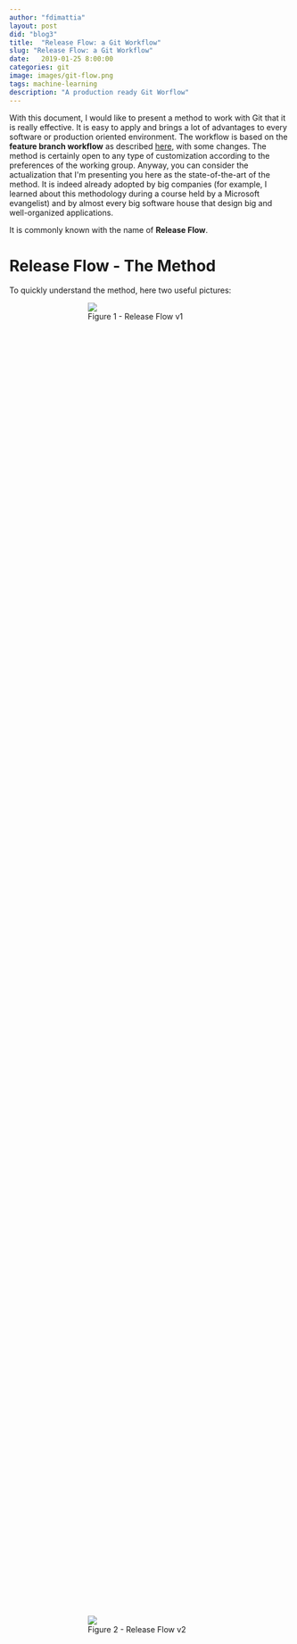 ```yaml
---
author: "fdimattia"
layout: post
did: "blog3"
title:  "Release Flow: a Git Workflow"
slug: "Release Flow: a Git Workflow"
date:   2019-01-25 8:00:00
categories: git
image: images/git-flow.png
tags: machine-learning
description: "A production ready Git Worflow"
---
```


With this document, I would like to present a method to work with Git that it is really effective. It is easy to apply and brings a lot of advantages to every software or production oriented environment. The workflow is based on the **feature branch workflow** as described [here](https://www.atlassian.com/git/tutorials/comparing-workflows/gitflow-workflow), with some changes. 
The method is certainly open to any type of customization according to the preferences of the working group. Anyway, you can consider the actualization that I'm presenting you here as the state-of-the-art of the method. It is indeed already adopted by big companies (for example, I learned about this methodology during a course held by a Microsoft evangelist) and by almost every big software house that design big and well-organized applications.

It is commonly known with the name of **Release Flow**.


# Release Flow - The Method
To quickly understand the method, here two useful pictures: 

<div markdown="1" class="blog-image-container" style="width:60%;height:60%; display: block;margin-left: auto;margin-right: auto;">
<figure>
<a href="/images/git-release-flow/feature-branch.png"><img class="blog-image" src="/images/git-release-flow/feature-branch.png"> </a>
<figcaption> Figure 1 - Release Flow v1 </figcaption>
</figure>
</div>

<div markdown="1" class="blog-image-container" style="width:60%;height:60%; display: block;margin-left: auto;margin-right: auto;">
<figure>
<a href="/images/git-release-flow/git-model.png"><img class="blog-image" src="/images/git-release-flow/git-model.png"> </a>
<figcaption> Figure 2 - Release Flow v2 </figcaption>
</figure>
</div>


What is the difference between the two pictures? The difference is that in Figure 2, as you can see, there is an extra branch called *develop*. Apart from this difference, which will be explained shortly, the two images describe in a concise way what it means to work with the Release Flow method. Whether or not you use the develop branch makes no substantial difference and its use is at the discretion of the development team.

I will describe the two approaches in the following chapters.

## Release Flow - Version 1

Taking Figure 3 as a reference, I will now describe as briefly and clearly as possible the workflow. If you will find the explanation a little bit tangled, please do not worry, it is harder said than done.

<div markdown="1" class="blog-image-container" style="width:60%;height:60%; display: block;margin-left: auto;margin-right: auto;">
<figure>
<a href="/images/git-release-flow/feature-branch.png"><img class="blog-image" src="/images/git-release-flow/feature-branch.png"> </a>
<figcaption> Figure 3 - Release Flow v1  </figcaption>
</figure>
</div>


What we can see in the image are:

 - a green line, that represents the master branch;
 - light blue lines, that represent tasks branches (bugfix, feature, and topic that it is a task);
 - a red line, that represents an important fix branch;
 - dark blue lines (M129, M130), that are the branches of two different software release.

What happens is the following. There is always a master branch. This branch must be always in a stable state. This means that in any moment of your life you should be able to pick the current master HEAD and deploy it in production without worries because the software would work (hidden not yet discovered bugs excluded).

If no release has been planned, the work should continue on the master branch. Remember, however, that this branch cannot be directly modified. This is the philosophy behind the **feature branch approach** that is the minimum requirement that one should fulfill to correctly employ a proper git workflow and is visually described in Figure 3 through the use of the blue lines.
As an example, let's say that a new task *foo* should be developed. What happens is that the developer should create the *foo* branch (from the master) and complete the task on that very branch. Once the task is completed, the developer should pull any new changes from the master branch into his local *foo* branch in order to locally solve any conflicts. Finally, he should do a pull/merge request that will be reviewed and then applied to the master branch. 
It is important to note that during **the development of the task should involve only changes for that very task**, so any desire to fix other things while working inside the *foo* branch should be dismissed and a new task to work on later should be opened.

If, most commonly, the release of a 2.0.0 version has been planned (e.g.: M129 as in Figure 3), a new **release branch** should be created starting from the master. Everyone that is intended to work on the 2.0.0 release should work directly, always using the feature branch approach, on this branch. Please note that creating a 2.0.0 release branch does not mean that that version has been released to the public. Here lie some important aspects of this Release Flow workflow:

 - Once the 2.0.0 (or M129 in the image) release branch has been created **no other feature should be added for development for that release**. Hence, any other feature will be put on the backlog of future releases.
 - Nothing else will be added from the master branch into the 2.0.0. If you are asking: and what if we find a bug in the master branch? Well, remember that the master branch should be the stable branch without any problem! But if this happens, and surely would happen, you should be able to cherry-pick from the master branch that particular commit and fix the 2.0.0.

<div markdown="1" class="blog-image-container" style="width:60%;height:60%; display: block;margin-left: auto;margin-right: auto;">
<figure>
<a href="/images/git-release-flow/feature-branch-detail.png"><img class="blog-image" src="/images/git-release-flow/feature-branch-detail.png"> </a>
<figcaption> Figure 4 - Feature Branch Detail  </figcaption>
</figure>
</div>


 - Once the 2.0.0 will be officially released to the public, the 2.0.0 branch will be merged into master and that point will be tagged. **From now on, the 2.0.0 branch should be left untouched!** Only important bug fixes should be applied to 2.0.0 and if that bug exists even on the master branch, that should be also cherry-picked into the master branch . When a new bug is fixed in the 2.0.0 release, the 2.0.1 version is released to the public.

 As soon as a new version is planned to be released, it should be named as 2.1.0 or 3.0.0 and a new branch (for example the M130 in Figure 3) will be created, and so on. The versioning is chosen at a previous design phase but it is advised to follow the **[Semantic Versioning](https://semver.org/)** approach that describes a version with a MAJOR.MINOR.PATCH number: 
- MAJOR version when you make incompatible API changes,
- MINOR version when you add functionality in a backwards-compatible manner, and
- PATCH version when you make backwards-compatible bug fixes.

## Release Flow - Version 2

Figure 5 below represents the second version of the Release Flow workflow and adds to the one presented in Figure 3 the *develop* branch.

<div markdown="1" class="blog-image-container" style="width:60%;height:60%; display: block;margin-left: auto;margin-right: auto;">
<figure>
<a href="/images/git-release-flow/git-model.png"><img class="blog-image" src="/images/git-release-flow/git-model.png"> </a>
<figcaption> Figure 5 - Release Flow v2  </figcaption>
</figure>
</div>


The *develop* branch should replicate the master and exists to keep always the master branch untouched. What I said in the previous chapter (Release Flow - Version 1) it is still true here but instead of applying it  to the master branch it is referred to the  new *develop* branch. What happens here are the following: 

- Every time a release is planned and when the source code in the develop branch is stable, a new release branch is created, this time starting from the develop branch. 
- No new features should be added to the current release branch as for Release Flow - Version 1.
- When the development on the release branch it is finished, the branch should be merged into the master and the develop branch. On the master branch, the commit should be tagged for future references.
- It could happen that we have had already released and tagged a version on master and we find a bug in the development branch where we are currently working. In this case, the bugfix should be treated as a new release. We will create a new branch for the fix, this time starting from the tag on the master branch, solve the bug and then merge the hotfix branch on the develop branch and on the master with a new tag. See Figure 6 for visual detail.

<div markdown="1" class="blog-image-container" style="width:60%;height:60%; display: block;margin-left: auto;margin-right: auto;">
<figure>
<a href="/images/git-release-flow/feature-branch-hotfix.png"><img class="blog-image" src="/images/git-release-flow/feature-branch-hotfix.png"> </a>
<figcaption> Figure 6 - Hotfix Branch  </figcaption>
</figure>
</div>

## An example of workflow
Here I will present an example of terminal git commands that you should use in specific situations. It is assumed that the master branch is called **master**.

**Note:** All the examples described below are referred to the Release Flow - Version 1. If you have decided for the approach of Release Flow - Version 2 with a *develop* branch, you could anyway refer to the following examples taking in consideration to work instead of on master branch on the develop branch and you need to remember that when a release branch is released, all the changes should be merge requested on both develop and master branch.

#### When there is a task to be done

- `git checkout master`: go inside the master branch

A new task named "foo" has to be done.

- `git checkout -b foo`: foo branch created locally, you can work here
- `git push -u origin foo`: push local foo branch to remote 

Once finished working on your task on your local **foo** branch

- `git pull origin master`: this will pull all the changes that in the meanwhile someone else has done on the master branch. Here you have to solve all the conflicts. Only when you have solved all the conflicts, please commit them and go on with a merge request.
- Go on GitLab and create your merge request of the **foo** branch on the master branch.

#### When there is a release to develop
When a release is planned, someone in the team should create the branch for that release. Assuming that the release is the 2.0.0, there will be a branch named, for example, v2.0.0 (not necessarily the name should be the same as the versioning of the release).

- `git checkout -b v2.0.0`: v2.0.0 branch created locally, you can work here
- `git push -u origin v2.0.0`: push the local v2.0.0 branch to remote 

Everyone should work on this branch, so everyone should download and track this branch

- `git checkout -t origin/v2.0.0`: this will download locally the v2.0.0 branch (-t option is to automatically set the origin of this branch)

Every feature, task or everything else from the 2.0.0 backlog should be developed here. If the task is a general task (i.e.: not specifically regarding the v2.0.0 version; please see at the end of this chapter to read a further explanation), it should be even pushed in the master branch. However, as I already said, **no new features** should be added from now on this branch release. Any new ideas should go in the backlog for a future release. Instead, any bugfix should be pushed as soon as possible on the master branch. No one should work directly on the v2.0.0 branch but every task to be implemented must be developed by one developer on the very own task branch. So, if the new task **oof** must be implemented, the developer in charge should create the branch and, once finished, ask for a merge request.

- `git checkout -b oof`: oof branch created locally, you can work here
- `git push -u origin oof`: push local oof branch to remote

Once finished to work on the task, update your local branch with an update from the **v2.0.0** branch and ask for a merge request

- `git pull origin oof`: update the local oof branch and manually solve the conflicts and then go on GitLab and do a merge request.

Further explanation: I previously stated that "if the task is a general task, it should be even pushed in the master branch". This is because could happen that a specific release could be for a specific hardware version of a machine. Let's say we are developing a software for robots in a factory. The software should be installed for every robot but we have one specific robot X with different hardware from the other ones for which we have a specific release branch **v2.0.0-X**. Some part of the work we do on this branch could be robot X specific so we should not push that on the master branch.

#### When there is an urgent hotfix
It could be possible that during the development of a release, someone discovers a bug on the master branch or discover a bug during the development of the release that is not strictly connected with the code changes he is doing. In this case, a hotfix should be applied as soon as possible on the master and on the current release branch.

Assuming that we are working on the version **v2.0.0** we should branch the master in order to correct the bug Y: 

- `git checkout -b bugfix-Y`: we create this branch from the master branch (alternatively we could create it from the release branch)
- `git push -u origin bugfix-Y`: push the local bugfix-Y branch to remote

After the bug it is solved we have to integrate the changes on the release branch. It is possible that in order to correctly do this, you have to cherry-pick the commit and bring it to the release branch. This because in the meanwhile the master branch could have possibly evolved from where it was when we firstly branched the release branch from it.

- `git checkout -b v2.0.0`: return on the branch on which you want to apply the bugfix
- `git cherry-pick <commit-hash>`: apply the bugfix to the current branch. commit-hash should be the hash of the commit where we did the hotfix


# Conclusion
I've had the opportunity to work with this workflow many times. Above all, I happened to work with a Release Flow - Version 1 to develop many models of industrial machines for ceramic printers, where for each machine we had many software versions for which we had to guarantee stability and efficiency because of the important performance and reliability requirements of ceramic production lines. In addition, each customer had a different version of the software (someone was used to a specific version, someone has an old machine that could no longer be updated, etc.) and so we had to properly maintain each version. Thanks to the Release Flow we were able to maintain many different software versions and to work with large and heterogeneous teams. The main pros are:

- Every release is **perfectly traceable**
- The team can work **independently** on every release
- Team with **complete control of the code**
- The development of a release is **very neat and respectful of all good practice** of software (and Agile) development 
- Very **clean management of the tasks**
- No use of *monorepo* (so, **no tightly coupling and more scalability of projects**)
- **No merge hells**

# References

- [Atlassian](https://www.atlassian.com/git/tutorials/comparing-workflows/gitflow-workflow)
- [Microsoft](https://docs.microsoft.com/en-us/azure/devops/learn/devops-at-microsoft/use-git-microsoft)
- [Microsoft](https://docs.microsoft.com/en-us/azure/devops/learn/devops-at-microsoft/release-flow)
- [Vincent Driessen](https://nvie.com/posts/a-successful-git-branching-model/)
- [STX Next](https://stxnext.com/blog/2018/02/28/escape-merge-hell-why-i-prefer-trunk-based-development-over-feature-branching-and-gitflow/)
- [Semantic Versioning](https://semver.org/)
